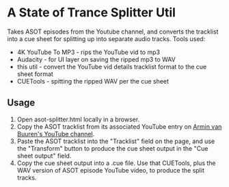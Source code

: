 # A State of Trance Splitter Util
Takes ASOT episodes from the Youtube channel, and converts the tracklist into a cue sheet for splitting up into separate audio tracks.
Tools used:
- 4K YouTube To MP3 - rips the YouTube vid to mp3
- Audacity - for UI layer on saving the ripped mp3 to WAV
- this util - convert the YouTube vid details tracklist format to the cue sheet format
- CUETools - spitting the ripped WAV per the cue sheet

## Usage
1. Open asot-splitter.html locally in a browser.
2. Copy the ASOT tracklist from its associated YouTube entry on [Armin van Buuren's YouTube channel](https://www.youtube.com/channel/UCu5jfQcpRLm9xhmlSd5S8xw).
3. Paste the ASOT tracklist into the "Tracklist" field on the page, and use the "Transform" button to produce the cue sheet output in the "Cue sheet output" field.
4. Copy the cue sheet output into a .cue file. Use that CUETools, plus the WAV version of ASOT episode YouTube video, to produce the split tracks.